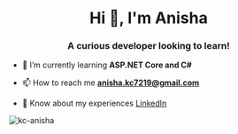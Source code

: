 <h1 align="center">Hi 👋, I'm Anisha</h1>
<h3 align="center">A curious developer looking to learn!</h3>

- 🌱 I’m currently learning **ASP.NET Core and C#**

- 📫 How to reach me **anisha.kc7219@gmail.com**

- 📄 Know about my experiences [LinkedIn](https://www.linkedin.com/in/akc)

<p><img align="left" src="https://github-readme-stats.vercel.app/api/top-langs?username=kc-anisha&show_icons=true&locale=en&layout=compact" alt="kc-anisha" /></p>
